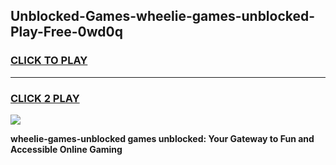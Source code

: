 
## Unblocked-Games-wheelie-games-unblocked-Play-Free-0wd0q
<h3>
<a href="https://premium76.site?title=wheelie-games-unblocked&ref=23A">CLICK TO PLAY</a></h3>
<hr>

<h3>
<a href="https://premium76.site?title=wheelie-games-unblocked&ref=23A">CLICK 2 PLAY</a>
  
</h3>

<a href="https://premium76.site?title=wheelie-games-unblocked&ref=23A"><img src="https://clearcache.store/games.png"></a>


**wheelie-games-unblocked games unblocked: Your Gateway to Fun and Accessible Online Gaming**
